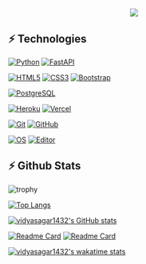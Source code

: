 <h1 align="center">
  <a href="https://git.io/typing-svg">
    <img src="https://readme-typing-svg.herokuapp.com/?lines=Hello,+There!+👋;This+is+Vidya+Sagar....;Nice+to+meet+you!&center=true&size=30">
  </a>
</h1>
 
 ## ⚡ Technologies

[![Python](https://img.shields.io/badge/-Python-black?style=for-the-badge&logo=Python)](https://www.python.org/)
[![FastAPI](https://img.shields.io/badge/Python%20framework-FastAPI-teal?style=for-the-badge&logo=python&logoColor=white)](https://fastapi.tiangolo.com/)


[![HTML5](https://img.shields.io/badge/-HTML5-E34F26?style=for-the-badge&logo=html5&logoColor=white)](https://www.w3schools.com/html/)
[![CSS3](https://img.shields.io/badge/-CSS3-1572B6?style=for-the-badge&logo=css3)](https://www.w3schools.com/css/)
[![Bootstrap](https://img.shields.io/badge/-Bootstrap-563D7C?style=for-the-badge&logo=bootstrap)](https://www.w3schools.com/bootstrap/)

[![PostgreSQL](https://img.shields.io/badge/-PostgreSQL-336791?style=for-the-badge&logo=postgresql)](https://www.postgresql.org/)

[![Heroku](https://img.shields.io/badge/-Heroku-430098?style=for-the-badge&logo=heroku)](https://www.heroku.com/)
[![Vercel](https://img.shields.io/badge/-vercel-black?style=for-the-badge&logo=vercel)](https://vercel.com/)

[![Git](https://img.shields.io/badge/-Git-black?style=for-the-badge&logo=git)](https://git-scm.com/)
[![GitHub](https://img.shields.io/badge/-GitHub-181717?style=for-the-badge&logo=github)](https://github.com/)
<!-- ![MongoDB](https://img.shields.io/badge/-MongoDB-black?style=flat-square&logo=mongodb) -->
<!-- ![Redis](https://img.shields.io/badge/-Redis-black?style=flat-square&logo=Redis) -->
<!-- ![JavaScript](https://img.shields.io/badge/-JavaScript-black?style=flat-square&logo=javascript) -->
 
[![OS](https://img.shields.io/badge/Windows-0078D6?style=for-the-badge&logo=windows&logoColor=white)](https://en.wikipedia.org/wiki/Windows_10)
[![Editor](https://img.shields.io/badge/Editor-VSCode-blue?style=for-the-badge&logo=visual-studio-code&logoColor=white)](https://code.visualstudio.com/)

## ⚡ Github Stats

![trophy](https://github-profile-trophy.vercel.app/?username=vidyasagar1432&theme=juicyfresh&no-bg=true&no-frame=true&column=4&")

[![Top Langs](https://github-readme-stats.vercel.app/api/top-langs/?username=vidyasagar1432&show_owner=true&title_color=f7d745&text_color=b2d76c&icon_color=6562af&bg_color=00000000&hide=bg-color&hide_border=true)](https://github.com/vidyasagar1432)

[![vidyasagar1432's GitHub stats](https://github-readme-stats.vercel.app/api?username=vidyasagar1432&show_icons=true&count_private=true&title_color=f7d745&text_color=b2d76c&icon_color=6562af&bg_color=00000000&hide=bg-color&hide_border=true)](https://github.com/vidyasagar1432)

[![Readme Card](https://github-readme-stats.vercel.app/api/pin/?username=vidyasagar1432&repo=DetaCache&show_owner=true&title_color=f7d745&text_color=b2d76c&icon_color=6562af&bg_color=00000000&hide=bg-color&hide_border=true)](https://github.com/vidyasagar1432/DetaCache)
[![Readme Card](https://github-readme-stats.vercel.app/api/pin/?username=vidyasagar1432&repo=JioSaavn&show_owner=true&title_color=f7d745&text_color=b2d76c&icon_color=6562af&bg_color=00000000&hide=bg-color&hide_border=true)](https://github.com/vidyasagar1432/JioSaavn)


[![vidyasagar1432's wakatime stats](https://github-readme-stats.vercel.app/api/wakatime?username=vidyasagar1432&show_owner=true&title_color=f7d745&text_color=b2d76c&icon_color=6562af&bg_color=00000000&hide=bg-color&hide_border=true)](https://github.com/vidyasagar1432)

<!---
vidyasagar1432/vidyasagar1432 is a ✨ special ✨ repository because its `README.md` (this file) appears on your GitHub profile.
You can click the Preview link to take a look at your changes.
--->
